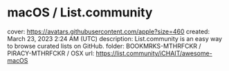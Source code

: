 # macOS / List.community

cover: https://avatars.githubusercontent.com/apple?size=460
created: March 23, 2023 2:24 AM (UTC)
description: List.community is an easy way to browse curated lists on GitHub.
folder: BOOKMRKS-MTHRFCKR / PIRACY-MTHRFCKR / OSX
url: https://list.community/iCHAIT/awesome-macOS